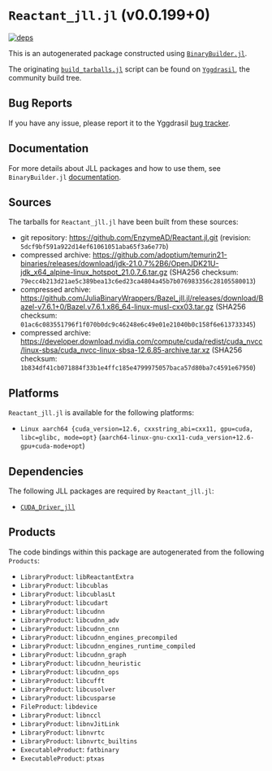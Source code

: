 # `Reactant_jll.jl` (v0.0.199+0)

[![deps](https://juliahub.com/docs/Reactant_jll/deps.svg)](https://juliahub.com/ui/Packages/General/Reactant_jll/)

This is an autogenerated package constructed using [`BinaryBuilder.jl`](https://github.com/JuliaPackaging/BinaryBuilder.jl).

The originating [`build_tarballs.jl`](https://github.com/JuliaPackaging/Yggdrasil/blob/c01699d999b985a2741bca2f6e1dd5cb301c2700/R/Reactant/build_tarballs.jl) script can be found on [`Yggdrasil`](https://github.com/JuliaPackaging/Yggdrasil/), the community build tree.

## Bug Reports

If you have any issue, please report it to the Yggdrasil [bug tracker](https://github.com/JuliaPackaging/Yggdrasil/issues).

## Documentation

For more details about JLL packages and how to use them, see `BinaryBuilder.jl` [documentation](https://docs.binarybuilder.org/stable/jll/).

## Sources

The tarballs for `Reactant_jll.jl` have been built from these sources:

* git repository: https://github.com/EnzymeAD/Reactant.jl.git (revision: `5dcf9bf591a922d14ef61061051aba65f3a6e77b`)
* compressed archive: https://github.com/adoptium/temurin21-binaries/releases/download/jdk-21.0.7%2B6/OpenJDK21U-jdk_x64_alpine-linux_hotspot_21.0.7_6.tar.gz (SHA256 checksum: `79ecc4b213d21ae5c389bea13c6ed23ca4804a45b7b076983356c28105580013`)
* compressed archive: https://github.com/JuliaBinaryWrappers/Bazel_jll.jl/releases/download/Bazel-v7.6.1+0/Bazel.v7.6.1.x86_64-linux-musl-cxx03.tar.gz (SHA256 checksum: `01ac6c083551796f1f070b0dc9c46248e6c49e01e21040b0c158f6e613733345`)
* compressed archive: https://developer.download.nvidia.com/compute/cuda/redist/cuda_nvcc/linux-sbsa/cuda_nvcc-linux-sbsa-12.6.85-archive.tar.xz (SHA256 checksum: `1b834df41cb071884f33b1e4ffc185e4799975057baca57d80ba7c4591e67950`)

## Platforms

`Reactant_jll.jl` is available for the following platforms:

* `Linux aarch64 {cuda_version=12.6, cxxstring_abi=cxx11, gpu=cuda, libc=glibc, mode=opt}` (`aarch64-linux-gnu-cxx11-cuda_version+12.6-gpu+cuda-mode+opt`)

## Dependencies

The following JLL packages are required by `Reactant_jll.jl`:

* [`CUDA_Driver_jll`](https://github.com/JuliaBinaryWrappers/CUDA_Driver_jll.jl)

## Products

The code bindings within this package are autogenerated from the following `Products`:

* `LibraryProduct`: `libReactantExtra`
* `LibraryProduct`: `libcublas`
* `LibraryProduct`: `libcublasLt`
* `LibraryProduct`: `libcudart`
* `LibraryProduct`: `libcudnn`
* `LibraryProduct`: `libcudnn_adv`
* `LibraryProduct`: `libcudnn_cnn`
* `LibraryProduct`: `libcudnn_engines_precompiled`
* `LibraryProduct`: `libcudnn_engines_runtime_compiled`
* `LibraryProduct`: `libcudnn_graph`
* `LibraryProduct`: `libcudnn_heuristic`
* `LibraryProduct`: `libcudnn_ops`
* `LibraryProduct`: `libcufft`
* `LibraryProduct`: `libcusolver`
* `LibraryProduct`: `libcusparse`
* `FileProduct`: `libdevice`
* `LibraryProduct`: `libnccl`
* `LibraryProduct`: `libnvJitLink`
* `LibraryProduct`: `libnvrtc`
* `LibraryProduct`: `libnvrtc_builtins`
* `ExecutableProduct`: `fatbinary`
* `ExecutableProduct`: `ptxas`
